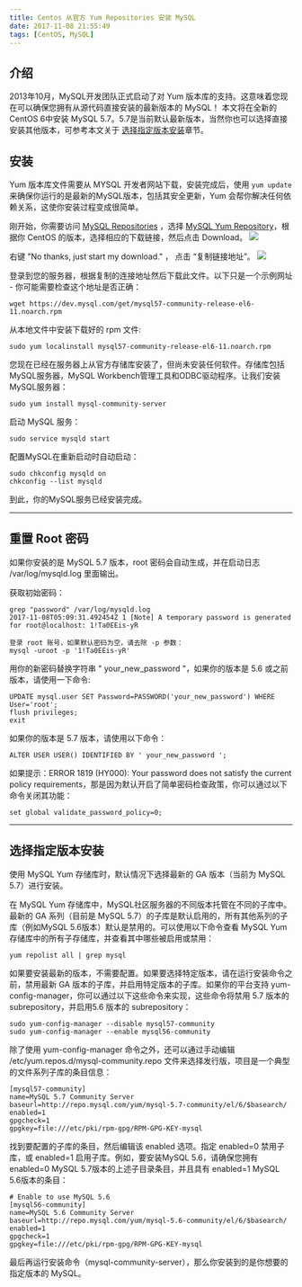 ```yaml
---
title: Centos 从官方 Yum Repositories 安装 MySQL
date: 2017-11-08 21:55:49
tags: [CentOS, MySQL]
---
```


## 介绍
2013年10月，MySQL开发团队正式启动了对 Yum 版本库的支持。这意味着您现在可以确保您拥有从源代码直接安装的最新版本的 MySQL！
本文将在全新的CentOS 6中安装 MySQL 5.7。5.7是当前默认最新版本，当然你也可以选择直接安装其他版本，可参考本文关于 [选择指定版本安装](http://localhost:8080/2017/11/08/centos-install-mysql/#选择指定版本安装)章节。

<!--more-->

## 安装
Yum 版本库文件需要从 MYSQL 开发者网站下载，安装完成后，使用 `yum update` 来确保你运行的是最新的MySQL版本，包括其安全更新，Yum 会帮你解决任何依赖关系，这使你安装过程变成很简单。

刚开始，你需要访问 [MySQL Repositories](https://dev.mysql.com/downloads/repo/) ，选择 [MySQL Yum Repository](https://dev.mysql.com/downloads/repo/yum/)，根据你 CentOS 的版本，选择相应的下载链接，然后点击 Download。
![](/images/02_centos_install_mysql_download.jpg)

右键 "No thanks, just start my download." ， 点击 “复制链接地址”。
![](/images/03_centos_install_mysql_link.jpg)

登录到您的服务器，根据复制的连接地址然后下载此文件。以下只是一个示例网址 - 你可能需要检查这个地址是否正确：
```
wget https://dev.mysql.com/get/mysql57-community-release-el6-11.noarch.rpm
```

从本地文件中安装下载好的 rpm 文件:
```
sudo yum localinstall mysql57-community-release-el6-11.noarch.rpm
```

您现在已经在服务器上从官方存储库安装了，但尚未安装任何软件。存储库包括MySQL服务器，MySQL Workbench管理工具和ODBC驱动程序。让我们安装MySQL服务器：
```
sudo yum install mysql-community-server
```

启动 MySQL 服务：
```
sudo service mysqld start
```

配置MySQL在重新启动时自动启动：
```
sudo chkconfig mysqld on
chkconfig --list mysqld
```

到此，你的MySQL服务已经安装完成。

----

## 重置 Root 密码
如果你安装的是 MySQL 5.7 版本，root 密码会自动生成，并在启动日志 /var/log/mysqld.log 里面输出。

获取初始密码：
```
grep "password" /var/log/mysqld.log
2017-11-08T05:09:31.492454Z 1 [Note] A temporary password is generated for root@localhost: 1!Ta0EEis-yR
```

```
登录 root 账号，如果默认密码为空，请去除 -p 参数：
mysql -uroot -p '1!Ta0EEis-yR'
```

用你的新密码替换字符串 " your_new_password "，如果你的版本是 5.6 或之前版本，请使用一下命令:
```
UPDATE mysql.user SET Password=PASSWORD('your_new_password') WHERE User='root';
flush privileges;
exit
```

如果你的版本是 5.7 版本，请使用以下命令：
```
ALTER USER USER() IDENTIFIED BY ' your_new_password ';
```

如果提示：ERROR 1819 (HY000): Your password does not satisfy the current policy requirements，那是因为默认开启了简单密码检查政策，你可以通过以下命令关闭其功能：
```
set global validate_password_policy=0;
```

----

## 选择指定版本安装
使用 MySQL Yum 存储库时，默认情况下选择最新的 GA 版本（当前为 MySQL 5.7）进行安装。

在 MySQL Yum 存储库中，MySQL社区服务器的不同版本托管在不同的子库中。最新的 GA 系列（目前是 MySQL 5.7）的子库是默认启用的，所有其他系列的子库（例如MySQL 5.6版本）默认是禁用的。可以使用以下命令查看 MySQL Yum 存储库中的所有子存储库，并查看其中哪些被启用或禁用：
```
yum repolist all | grep mysql
```

如果要安装最新的版本，不需要配置。如果要选择特定版本，请在运行安装命令之前，禁用最新 GA 版本的子库，并启用特定版本的子库。如果你的平台支持 yum-config-manager，你可以通过以下这些命令来实现，这些命令将禁用 5.7 版本的 subrepository，并启用5.6 版本的 subrepository：
```
sudo yum-config-manager --disable mysql57-community
sudo yum-config-manager --enable mysql56-community
```

除了使用 yum-config-manager 命令之外，还可以通过手动编辑 /etc/yum.repos.d/mysql-community.repo 文件来选择发行版，项目是一个典型的文件系列子库的条目信息：
```
[mysql57-community]
name=MySQL 5.7 Community Server
baseurl=http://repo.mysql.com/yum/mysql-5.7-community/el/6/$basearch/
enabled=1
gpgcheck=1
gpgkey=file:///etc/pki/rpm-gpg/RPM-GPG-KEY-mysql
```

找到要配置的子库的条目，然后编辑该 enabled 选项。指定 enabled=0 禁用子库，或 enabled=1 启用子库。例如，要安装MySQL 5.6，请确保您拥有 enabled=0 MySQL 5.7版本的上述子目录条目，并且具有 enabled=1 MySQL 5.6版本的条目：
```
# Enable to use MySQL 5.6
[mysql56-community]
name=MySQL 5.6 Community Server
baseurl=http://repo.mysql.com/yum/mysql-5.6-community/el/6/$basearch/
enabled=1
gpgcheck=1
gpgkey=file:///etc/pki/rpm-gpg/RPM-GPG-KEY-mysql
```

最后再运行安装命令（mysql-community-server），那么你安装到的是你想要的指定版本的 MySQL。